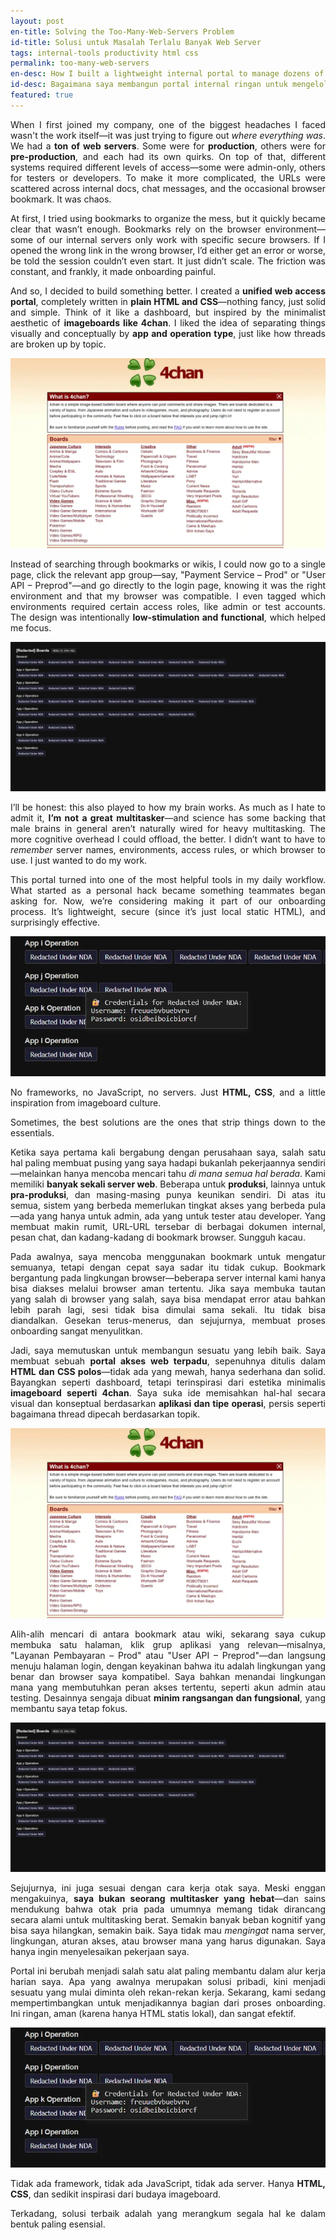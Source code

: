 ```yaml
---
layout: post
en-title: Solving the Too-Many-Web-Servers Problem
id-title: Solusi untuk Masalah Terlalu Banyak Web Server
tags: internal-tools productivity html css
permalink: too-many-web-servers
en-desc: How I built a lightweight internal portal to manage dozens of production and pre-production web servers.
id-desc: Bagaimana saya membangun portal internal ringan untuk mengelola puluhan web server produksi dan pra-produksi.
featured: true
---
```


<div style="text-align: justify;" data-lang="en">
  <p>When I first joined my company, one of the biggest headaches I faced wasn't the work itself—it was just trying to figure out <em>where everything was</em>. We had a <strong>ton of web servers</strong>. Some were for <strong>production</strong>, others were for <strong>pre-production</strong>, and each had its own quirks. On top of that, different systems required different levels of access—some were admin-only, others for testers or developers. To make it more complicated, the URLs were scattered across internal docs, chat messages, and the occasional browser bookmark. It was chaos.</p>

  <p>At first, I tried using bookmarks to organize the mess, but it quickly became clear that wasn’t enough. Bookmarks rely on the browser environment—some of our internal servers only work with specific secure browsers. If I opened the wrong link in the wrong browser, I’d either get an error or worse, be told the session couldn’t even start. It just didn’t scale. The friction was constant, and frankly, it made onboarding painful.</p>

  <p>And so, I decided to build something better. I created a <strong>unified web access portal</strong>, completely written in <strong>plain HTML and CSS</strong>—nothing fancy, just solid and simple. Think of it like a dashboard, but inspired by the minimalist aesthetic of <strong>imageboards like 4chan</strong>. I liked the idea of separating things visually and conceptually by <strong>app and operation type</strong>, just like how threads are broken up by topic.</p>

  <img src="assets/img/e5284689a95bd5a0c2bcb7367de7a8673a7a55b122586a0539d4dfb8fa90dcdf.webp" alt="4chan Boards">

  <p>Instead of searching through bookmarks or wikis, I could now go to a single page, click the relevant app group—say, "Payment Service – Prod" or "User API – Preprod"—and go directly to the login page, knowing it was the right environment and that my browser was compatible. I even tagged which environments required certain access roles, like admin or test accounts. The design was intentionally <strong>low-stimulation and functional</strong>, which helped me focus.</p>

  <img src="assets/img/68ad767d3e44ed77005f52e43af97c72d8f173d6f0fc193d84541c1a018dc1ea.webp" alt="Board">

  <p>I’ll be honest: this also played to how my brain works. As much as I hate to admit it, <strong>I’m not a great multitasker</strong>—and science has some backing that male brains in general aren’t naturally wired for heavy multitasking. The more cognitive overhead I could offload, the better. I didn’t want to have to <em>remember</em> server names, environments, access rules, or which browser to use. I just wanted to do my work.</p>

  <p>This portal turned into one of the most helpful tools in my daily workflow. What started as a personal hack became something teammates began asking for. Now, we’re considering making it part of our onboarding process. It’s lightweight, secure (since it’s just local static HTML), and surprisingly effective.</p>
                <img src="assets/img/96f5fc85bc9db329806237b8fb1831341f9c212217887de269fc65d535cd5e00.webp" alt="Board">
  <p>No frameworks, no JavaScript, no servers. Just <strong>HTML, CSS</strong>, and a little inspiration from imageboard culture.</p>

  <p>Sometimes, the best solutions are the ones that strip things down to the essentials.</p>
</div>

<div style="text-align: justify;" data-lang="id" class="hidden">
  <p>Ketika saya pertama kali bergabung dengan perusahaan saya, salah satu hal paling membuat pusing yang saya hadapi
    bukanlah pekerjaannya sendiri—melainkan hanya mencoba mencari tahu <em>di mana semua hal berada</em>. Kami memiliki
    <strong>banyak sekali server web</strong>. Beberapa untuk <strong>produksi</strong>, lainnya untuk
    <strong>pra-produksi</strong>, dan masing-masing punya keunikan sendiri. Di atas itu semua, sistem yang berbeda
    memerlukan tingkat akses yang berbeda pula—ada yang hanya untuk admin, ada yang untuk tester atau developer. Yang
    membuat makin rumit, URL-URL tersebar di berbagai dokumen internal, pesan chat, dan kadang-kadang di bookmark
    browser. Sungguh kacau.</p>
  <p>Pada awalnya, saya mencoba menggunakan bookmark untuk mengatur semuanya, tetapi dengan cepat saya sadar itu tidak
    cukup. Bookmark bergantung pada lingkungan browser—beberapa server internal kami hanya bisa diakses melalui browser
    aman tertentu. Jika saya membuka tautan yang salah di browser yang salah, saya bisa mendapat error atau bahkan lebih
    parah lagi, sesi tidak bisa dimulai sama sekali. Itu tidak bisa diandalkan. Gesekan terus-menerus, dan sejujurnya,
    membuat proses onboarding sangat menyulitkan.</p>
  <p>Jadi, saya memutuskan untuk membangun sesuatu yang lebih baik. Saya membuat sebuah <strong>portal akses web
      terpadu</strong>, sepenuhnya ditulis dalam <strong>HTML dan CSS polos</strong>—tidak ada yang mewah, hanya
    sederhana dan solid. Bayangkan seperti dashboard, tetapi terinspirasi dari estetika minimalis <strong>imageboard
      seperti 4chan</strong>. Saya suka ide memisahkan hal-hal secara visual dan konseptual berdasarkan <strong>aplikasi
      dan tipe operasi</strong>, persis seperti bagaimana thread dipecah berdasarkan topik.</p> <img
    src="assets/img/e5284689a95bd5a0c2bcb7367de7a8673a7a55b122586a0539d4dfb8fa90dcdf.webp" alt="4chan Boards">
  <p>Alih-alih mencari di antara bookmark atau wiki, sekarang saya cukup membuka satu halaman, klik grup aplikasi yang
    relevan—misalnya, "Layanan Pembayaran – Prod" atau "User API – Preprod"—dan langsung menuju halaman login, dengan
    keyakinan bahwa itu adalah lingkungan yang benar dan browser saya kompatibel. Saya bahkan menandai lingkungan mana
    yang membutuhkan peran akses tertentu, seperti akun admin atau testing. Desainnya sengaja dibuat <strong>minim
      rangsangan dan fungsional</strong>, yang membantu saya tetap fokus.</p>
        <img src="assets/img/68ad767d3e44ed77005f52e43af97c72d8f173d6f0fc193d84541c1a018dc1ea.webp" alt="Board">
  <p>Sejujurnya, ini juga sesuai dengan cara kerja otak saya. Meski enggan mengakuinya, <strong>saya bukan seorang
      multitasker yang hebat</strong>—dan sains mendukung bahwa otak pria pada umumnya memang tidak dirancang secara
    alami untuk multitasking berat. Semakin banyak beban kognitif yang bisa saya hilangkan, semakin baik. Saya tidak mau
    <em>mengingat</em> nama server, lingkungan, aturan akses, atau browser mana yang harus digunakan. Saya hanya ingin
    menyelesaikan pekerjaan saya.</p>

  <p>Portal ini berubah menjadi salah satu alat paling membantu dalam alur kerja harian saya. Apa yang awalnya merupakan
    solusi pribadi, kini menjadi sesuatu yang mulai diminta oleh rekan-rekan kerja. Sekarang, kami sedang
    mempertimbangkan untuk menjadikannya bagian dari proses onboarding. Ini ringan, aman (karena hanya HTML statis
    lokal), dan sangat efektif.</p>
                    <img src="assets/img/96f5fc85bc9db329806237b8fb1831341f9c212217887de269fc65d535cd5e00.webp" alt="Board">
  <p>Tidak ada framework, tidak ada JavaScript, tidak ada server. Hanya <strong>HTML, CSS</strong>, dan sedikit
    inspirasi dari budaya imageboard.</p>

  <p>Terkadang, solusi terbaik adalah yang merangkum segala hal ke dalam bentuk paling esensial.</p>
</div>
